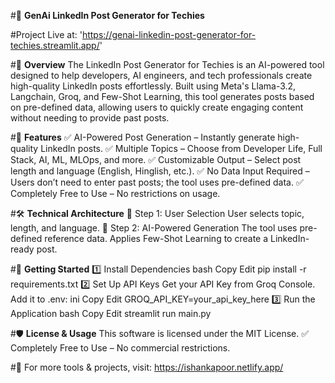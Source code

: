 #🚀 **GenAi LinkedIn Post Generator for Techies**

#Project Live at: 'https://genai-linkedin-post-generator-for-techies.streamlit.app/'



#📌 **Overview** 
The LinkedIn Post Generator for Techies is an AI-powered tool designed to help developers, AI engineers, and tech professionals create high-quality LinkedIn posts effortlessly. Built using Meta's Llama-3.2, Langchain, Groq, and Few-Shot Learning, this tool generates posts based on pre-defined data, allowing users to quickly create engaging content without needing to provide past posts.

#🎯 **Features** 
✅ AI-Powered Post Generation – Instantly generate high-quality LinkedIn posts.
✅ Multiple Topics – Choose from Developer Life, Full Stack, AI, ML, MLOps, and more.
✅ Customizable Output – Select post length and language (English, Hinglish, etc.).
✅ No Data Input Required – Users don’t need to enter past posts; the tool uses pre-defined data.
✅ Completely Free to Use – No restrictions on usage.

#🛠️ **Technical Architecture**
🔹 Step 1: User Selection
User selects topic, length, and language.
🔹 Step 2: AI-Powered Generation
The tool uses pre-defined reference data.
Applies Few-Shot Learning to create a LinkedIn-ready post.

#🚀 **Getting Started** 
1️⃣ Install Dependencies
bash
Copy
Edit
pip install -r requirements.txt
2️⃣ Set Up API Keys
Get your API Key from Groq Console.
Add it to .env:
ini
Copy
Edit
GROQ_API_KEY=your_api_key_here
3️⃣ Run the Application
bash
Copy
Edit
streamlit run main.py

#🛡️ **License & Usage**
This software is licensed under the MIT License.
✅ Completely Free to Use – No commercial restrictions.

#🔗 For more tools & projects, visit: https://ishankapoor.netlify.app/
